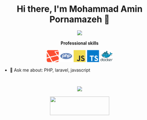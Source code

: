 <h1 align="center">Hi there, I'm Mohammad Amin Pornamazeh 👋</h1>

<p align="center">
 <a href="www.linkedin.com/in/mohammadapr" target="_blank">
  <img src="https://img.icons8.com/fluent/48/000000/linkedin.png" />
 </a>

</p>

<p align="center"> 
 <strong>
  Professional skills
  </strong>
</p>

<p align="center"> 
  <img src="https://raw.githubusercontent.com/devicons/devicon/master/icons/laravel/laravel-plain.svg" alt="csharp" width="40" height="40" />
  <img src="https://raw.githubusercontent.com/devicons/devicon/master/icons/php/php-plain.svg" alt="dotnet" width="40" height="40" />
  <img src="https://raw.githubusercontent.com/devicons/devicon/master/icons/javascript/javascript-original.svg" alt="javascript" width="40" height="40" />
  <img src="https://raw.githubusercontent.com/devicons/devicon/master/icons/typescript/typescript-original.svg" alt="typescript" width="40" height="40" />
  <img src="https://raw.githubusercontent.com/devicons/devicon/master/icons/docker/docker-original-wordmark.svg" alt="docker" width="40" height="40" />
</p>

- 💬 Ask me about: PHP, laravel, javascript

</br>

<p align="center">
 <a href="#" alt="Mohammadad Amin Pornamazeh's github stats">
  <img src="https://github-readme-stats.vercel.app/api?username=mohammadapr&theme=tokyonight&show_icons=true" />
 </a>
</p>

<p align="center">
 <a href="https://www.buymeacoffee.com/mohamadapr" target="_blank">
  <img src="https://cdn.buymeacoffee.com/buttons/v2/default-orange.png" height="61" width="194" />
 </a>
</p>
